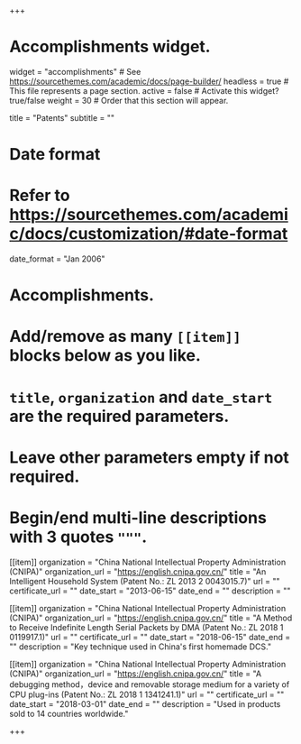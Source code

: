 +++
# Accomplishments widget.
widget = "accomplishments"  # See https://sourcethemes.com/academic/docs/page-builder/
headless = true  # This file represents a page section.
active = false  # Activate this widget? true/false
weight = 30  # Order that this section will appear.

title = "Patents"
subtitle = ""

# Date format
#   Refer to https://sourcethemes.com/academic/docs/customization/#date-format
date_format = "Jan 2006"

# Accomplishments.
#   Add/remove as many `[[item]]` blocks below as you like.
#   `title`, `organization` and `date_start` are the required parameters.
#   Leave other parameters empty if not required.
#   Begin/end multi-line descriptions with 3 quotes `"""`.

[[item]]
  organization = "China National Intellectual Property Administration (CNIPA)"
  organization_url = "https://english.cnipa.gov.cn/"
  title = "An Intelligent Household System (Patent No.: ZL 2013 2 0043015.7)"
  url = ""
  certificate_url = ""
  date_start = "2013-06-15"
  date_end = ""
  description = ""

[[item]]
  organization = "China National Intellectual Property Administration (CNIPA)"
  organization_url = "https://english.cnipa.gov.cn/"
  title = "A Method to Receive Indefinite Length Serial Packets by DMA (Patent No.: ZL 2018 1 0119917.1)"
  url = ""
  certificate_url = ""
  date_start = "2018-06-15"
  date_end = ""
  description = "Key technique used in China's first homemade DCS."

[[item]]
  organization = "China National Intellectual Property Administration (CNIPA)"
  organization_url = "https://english.cnipa.gov.cn/"
  title = "A debugging method，device and removable storage medium for a variety of CPU plug-ins (Patent No.: ZL 2018 1 1341241.1)"
  url = ""
  certificate_url = ""
  date_start = "2018-03-01"
  date_end = ""
  description = "Used in products sold to 14 countries worldwide."
  


+++
